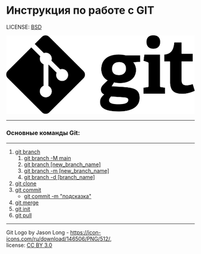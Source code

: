 # Инструкция по работе с GIT

LICENSE: [BSD](./license.md)

![git logo](./assets/Git-Logo-Black.png)

---
### Основные команды Git:
___
1. [git branch](./git_branch.md "Подробнее отличия по ссылкам")
   1. [git branch -M main](./git_branch_M_main.md )
   2. [git branch [new_branch_name]](./get_branch_N_Br_Name.md)
   3. [git branch -m [new_branch_name]](./git_branch_M_new_branch_name.md)
   4. [git branch -d [branch_name]](./git_branch_Del_branch_name.md)
3. [git clone](./git_clone.md)
4. [git commit](./git_commit.md)
   + [git commit -m "подсказка"](./git_commit_M_blabla.md)
5. [git merge](./git_merge.md)
6. [git init](./git_init.md)
7. [git pull](./git_pull.md)

---
Git Logo by Jason Long  - https://icon-icons.com/ru/download/146506/PNG/512/,   
license:  [CC BY 3.0](https://creativecommons.org/licenses/by/3.0/)